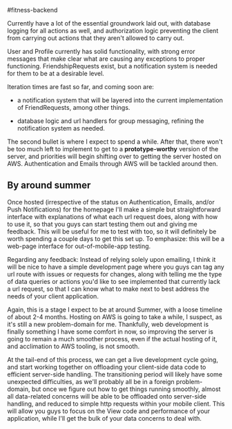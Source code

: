 #fitness-backend

Currently have a lot of the essential groundwork laid out, with database
logging for all actions as well, and authorization logic preventing the client
from carrying out actions that they aren't allowed to carry out.

User and Profile currently has solid functionality, with strong error messages
that make clear what are causing any exceptions to proper functioning.
FriendshipRequests exist, but a notification system is needed for them to be
at a desirable level.

Iteration times are fast so far, and coming soon are:

* a notification system that will be layered into the current implementation of
FriendRequests, among other things.

* database logic and url handlers for group messaging, refining the notification
system as needed.

The second bullet is where I expect to spend a while. After that, there won't be
too much left to implement to get to a **prototype-worthy** version of the
server, and priorities will begin shifting over to getting the server hosted on
AWS. Authentication and Emails through AWS will be tackled around then.

## By around summer

Once hosted (irrespective of the status on Authentication, Emails, and/or Push
Notifications) for the homepage I'll make a simple but straightforward interface
with explanations of what each url request does, along with how to use it, so
that you guys can start testing them out and giving me feedback. This will be
useful for me to test with too, so it will definitely be worth spending a couple
days to get this set up. To emphasize: this will be a web-page interface for
out-of-mobile-app testing.

Regarding any feedback: Instead of relying solely upon emailing, I think it will
be nice to have a simple development page where you guys can tag any url route
with issues or requests for changes, along with telling me the type of data
queries or actions you'd like to see implemented that currently lack a url
request, so that I can know what to make next to best address the needs of your
client application.

Again, this is a stage I expect to be at around Summer, with a loose timeline of
about 2-4 months. Hosting on AWS is going to take a while, I suspect, as it's
still a new problem-domain for me. Thankfully, web development is finally
something I have some comfort in now, so improving the server is going to remain
a much smoother process, even if the actual hosting of it, and acclimation to
AWS tooling, is not smooth.

At the tail-end of this process, we can get a live development cycle going, and
start working together on offloading your client-side data code to efficient
server-side handling. The transitioning period will likely have some unexpected
difficulties, as we'll probably all be in a foreign problem-domain, but once we
figure out how to get things running smoothly, almost all data-related concerns
will be able to be offloaded onto server-side handling, and reduced to simple
http requests within your mobile client. This will allow you guys to focus on
the View code and performance of your application, while I'll get the bulk of
your data concerns to deal with. 
